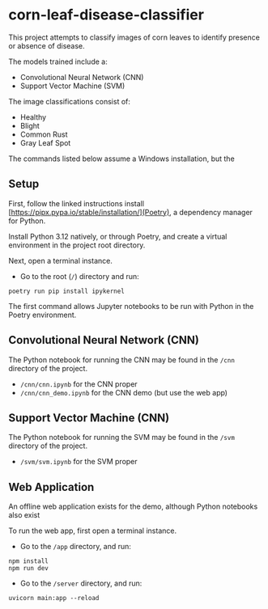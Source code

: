 # corn-leaf-disease-classifier

This project attempts to classify images of corn leaves to identify presence or absence of disease.

The models trained include a:
- Convolutional Neural Network (CNN)
- Support Vector Machine (SVM)

The image classifications consist of:
- Healthy
- Blight
- Common Rust
- Gray Leaf Spot

The commands listed below assume a Windows installation, but the 

## Setup

First, follow the linked instructions install [https://pipx.pypa.io/stable/installation/](Poetry), a dependency manager for Python.

Install Python 3.12 natively, or through Poetry, and create a virtual environment in the project root directory.

Next, open a terminal instance.

- Go to the root (`/`) directory and run:
```
poetry run pip install ipykernel
```
The first command allows Jupyter notebooks to be run with Python in the Poetry environment.

## Convolutional Neural Network (CNN)

The Python notebook for running the CNN may be found in the `/cnn` directory of the project.
- `/cnn/cnn.ipynb` for the CNN proper
- `/cnn/cnn_demo.ipynb` for the CNN demo (but use the web app)

## Support Vector Machine (CNN)

The Python notebook for running the SVM may be found in the `/svm` directory of the project.
- `/svm/svm.ipynb` for the SVM proper

## Web Application

An offline web application exists for the demo, although Python notebooks also exist

To run the web app, first open a terminal instance.

- Go to the `/app` directory, and run:
```
npm install
npm run dev
```
- Go to the `/server` directory, and run:
```
uvicorn main:app --reload
```